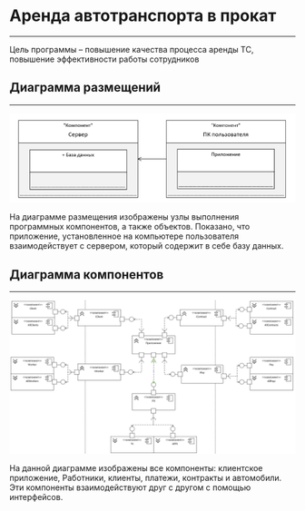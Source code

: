 # Аренда автотранспорта в прокат
--------------
Цель программы – повышение качества процесса аренды ТС, повышение эффективности работы сотрудников
## Диаграмма размещений 
-----------------
![](https://github.com/Veselyaskin99/README/blob/main/1f.png)

На диаграмме размещения изображены узлы выполнения программных компонентов, а также объектов. Показано, что приложение, установленное на компьютере пользователя взаимодействует с сервером, который содержит в себе базу данных.

## Диаграмма компонентов
------------
![](https://github.com/Veselyaskin99/README/blob/main/1.png)

На данной диаграмме изображены все компоненты: клиентское приложение, Работники, клиенты, платежи, контракты и автомобили. Эти компоненты взаимодействуют друг с другом с помощью интерфейсов. 
